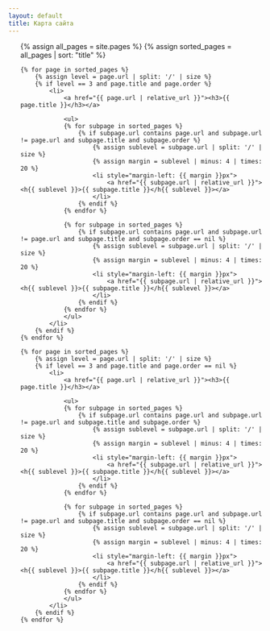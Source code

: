 ```yaml
---
layout: default
title: Карта сайта
---
```


<ul>
    {% assign all_pages = site.pages %}
    {% assign sorted_pages = all_pages | sort: "title" %}

    {% for page in sorted_pages %}
        {% assign level = page.url | split: '/' | size %}
        {% if level == 3 and page.title and page.order %}
            <li>
                <a href="{{ page.url | relative_url }}"><h3>{{ page.title }}</h3></a>
                
                <ul>
                {% for subpage in sorted_pages %}
                    {% if subpage.url contains page.url and subpage.url != page.url and subpage.title and subpage.order %}
                        {% assign sublevel = subpage.url | split: '/' | size %}
                        {% assign margin = sublevel | minus: 4 | times: 20 %}
                        <li style="margin-left: {{ margin }}px">
                            <a href="{{ subpage.url | relative_url }}"><h{{ sublevel }}>{{ subpage.title }}</h{{ sublevel }}></a>
                        </li>
                    {% endif %}
                {% endfor %}
                
                {% for subpage in sorted_pages %}
                    {% if subpage.url contains page.url and subpage.url != page.url and subpage.title and subpage.order == nil %}
                        {% assign sublevel = subpage.url | split: '/' | size %}
                        {% assign margin = sublevel | minus: 4 | times: 20 %}
                        <li style="margin-left: {{ margin }}px">
                            <a href="{{ subpage.url | relative_url }}"><h{{ sublevel }}>{{ subpage.title }}</h{{ sublevel }}></a>
                        </li>
                    {% endif %}
                {% endfor %}
                </ul>
            </li>
        {% endif %}
    {% endfor %}

    {% for page in sorted_pages %}
        {% assign level = page.url | split: '/' | size %}
        {% if level == 3 and page.title and page.order == nil %}
            <li>
                <a href="{{ page.url | relative_url }}"><h3>{{ page.title }}</h3></a>
                
                <ul>
                {% for subpage in sorted_pages %}
                    {% if subpage.url contains page.url and subpage.url != page.url and subpage.title and subpage.order %}
                        {% assign sublevel = subpage.url | split: '/' | size %}
                        {% assign margin = sublevel | minus: 4 | times: 20 %}
                        <li style="margin-left: {{ margin }}px">
                            <a href="{{ subpage.url | relative_url }}"><h{{ sublevel }}>{{ subpage.title }}</h{{ sublevel }}></a>
                        </li>
                    {% endif %}
                {% endfor %}
                
                {% for subpage in sorted_pages %}
                    {% if subpage.url contains page.url and subpage.url != page.url and subpage.title and subpage.order == nil %}
                        {% assign sublevel = subpage.url | split: '/' | size %}
                        {% assign margin = sublevel | minus: 4 | times: 20 %}
                        <li style="margin-left: {{ margin }}px">
                            <a href="{{ subpage.url | relative_url }}"><h{{ sublevel }}>{{ subpage.title }}</h{{ sublevel }}></a>
                        </li>
                    {% endif %}
                {% endfor %}
                </ul>
            </li>
        {% endif %}
    {% endfor %}
</ul>